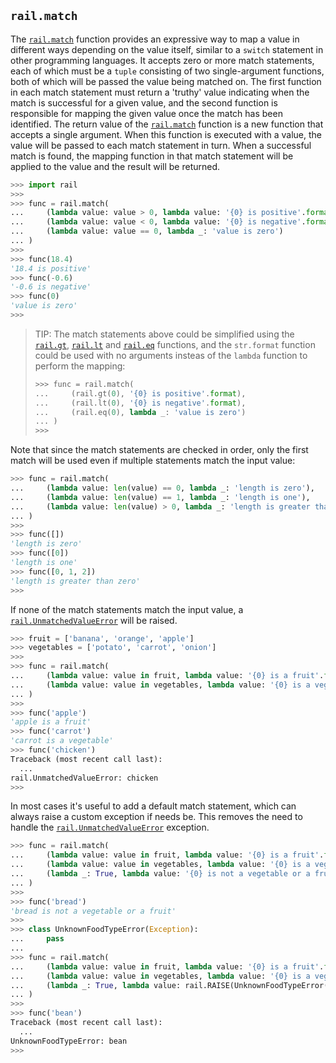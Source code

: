 ## `rail.match`

The [`rail.match`](#railmatch) function provides an expressive way to map a value in different ways depending on the value itself, similar to a `switch` statement in other programming languages. It accepts zero or more match statements, each of which must be a `tuple` consisting of two single-argument functions, both of which will be passed the value being matched on. The first function in each match statement must return a 'truthy' value indicating when the match is successful for a given value, and the second function is responsible for mapping the given value once the match has been identified. The return value of the [`rail.match`](#railmatch) function is a new function that accepts a single argument. When this function is executed with a value, the value will be passed to each match statement in turn. When a successful match is found, the mapping function in that match statement will be applied to the value and the result will be returned.

```python
>>> import rail
>>>
>>> func = rail.match(
...     (lambda value: value > 0, lambda value: '{0} is positive'.format(value)),
...     (lambda value: value < 0, lambda value: '{0} is negative'.format(value)),
...     (lambda value: value == 0, lambda _: 'value is zero')
... )
>>>
>>> func(18.4)
'18.4 is positive'
>>> func(-0.6)
'-0.6 is negative'
>>> func(0)
'value is zero'
>>>
```

> TIP: The match statements above could be simplified using the [`rail.gt`](./rail.gt.md#railgt), [`rail.lt`](./rail.lt.md#raillt) and [`rail.eq`](./rail.eq.md#raileq) functions, and the `str.format` function could be used with no arguments insteas of the `lambda` function to perform the mapping:
> ```python
> >>> func = rail.match(
> ...     (rail.gt(0), '{0} is positive'.format),
> ...     (rail.lt(0), '{0} is negative'.format),
> ...     (rail.eq(0), lambda _: 'value is zero')
> ... )
> >>>
> ```

Note that since the match statements are checked in order, only the first match will be used even if multiple statements match the input value:

```python
>>> func = rail.match(
...     (lambda value: len(value) == 0, lambda _: 'length is zero'),
...     (lambda value: len(value) == 1, lambda _: 'length is one'),
...     (lambda value: len(value) > 0, lambda _: 'length is greater than zero')
... )
>>>
>>> func([])
'length is zero'
>>> func([0])
'length is one'
>>> func([0, 1, 2])
'length is greater than zero'
>>>
```

If none of the match statements match the input value, a [`rail.UnmatchedValueError`](./rail.UnmatchedValueError.md#railunmatchedvalueerror) will be raised.

```python
>>> fruit = ['banana', 'orange', 'apple']
>>> vegetables = ['potato', 'carrot', 'onion']
>>>
>>> func = rail.match(
...     (lambda value: value in fruit, lambda value: '{0} is a fruit'.format(value)),
...     (lambda value: value in vegetables, lambda value: '{0} is a vegetable'.format(value))
... )
>>>
>>> func('apple')
'apple is a fruit'
>>> func('carrot')
'carrot is a vegetable'
>>> func('chicken')
Traceback (most recent call last):
  ...
rail.UnmatchedValueError: chicken
>>>
```

In most cases it's useful to add a default match statement, which can always raise a custom exception if needs be. This removes the need to handle the [`rail.UnmatchedValueError`](./rail.UnmatchedValueError.md#railunmatchedvalueerror) exception.

```python
>>> func = rail.match(
...     (lambda value: value in fruit, lambda value: '{0} is a fruit'.format(value)),
...     (lambda value: value in vegetables, lambda value: '{0} is a vegetable'.format(value)),
...     (lambda _: True, lambda value: '{0} is not a vegetable or a fruit'.format(value))
... )
>>>
>>> func('bread')
'bread is not a vegetable or a fruit'
>>>
>>> class UnknownFoodTypeError(Exception):
...     pass
...
>>> func = rail.match(
...     (lambda value: value in fruit, lambda value: '{0} is a fruit'.format(value)),
...     (lambda value: value in vegetables, lambda value: '{0} is a vegetable'.format(value)),
...     (lambda _: True, lambda value: rail.RAISE(UnknownFoodTypeError(value)))
... )
>>>
>>> func('bean')
Traceback (most recent call last):
  ...
UnknownFoodTypeError: bean
>>>
```
